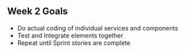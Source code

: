 
## Week 2 Goals

* Do actual coding of individual services and components
* Test and Integrate elements together
* Repeat until Sprint stories are complete

